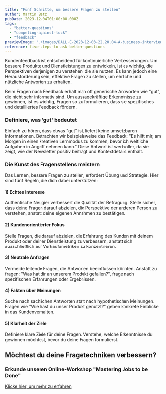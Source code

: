 ```yaml
---
title: "Fünf Schritte, um bessere Fragen zu stellen"
author: Martin Betz
pubDate: 2023-12-04T01:00:00.000Z
tags:
  - "better-questions"
  - "competing-against-luck"
  - "feedback"
previewImage: "./images/DALL·E-2023-12-03-22.20.04-A-business-interview-situation-depicted-in-a-geometric-watercolor-style-with-blue-and-mint-colors.-The-image-should-be-created-in-a-wide-format.png"
reference: five-steps-to-ask-better-questions
---
```


Kundenfeedback ist entscheidend für kontinuierliche Verbesserungen. Um bessere Produkte und Dienstleistungen zu entwickeln, ist es wichtig, die Perspektiven derjenigen zu verstehen, die sie nutzen. Es kann jedoch eine Herausforderung sein, effektive Fragen zu stellen, um ehrliche und nützliche Antworten zu erhalten.

Beim Fragen nach Feedback erhält man oft generische Antworten wie "gut", die nicht sehr informativ sind. Um aussagekräftige Erkenntnisse zu gewinnen, ist es wichtig, Fragen so zu formulieren, dass sie spezifisches und detailliertes Feedback fördern.

### Definiere, was 'gut' bedeutet

Einfach zu hören, dass etwas "gut" ist, liefert keine umsetzbaren Informationen. Betrachten wir beispielsweise das Feedback: "Es hilft mir, am Morgen in einen kreativen Lernmodus zu kommen, bevor ich weltliche Aufgaben in Angriff nehmen kann." Diese Antwort ist wertvoller, da sie zeigt, wie der Newsletter positiv beiträgt und Kontextdetails enthält.

### Die Kunst des Fragenstellens meistern

Das Lernen, bessere Fragen zu stellen, erfordert Übung und Strategie. Hier sind fünf Regeln, die dich dabei unterstützen:

#### 1) Echtes Interesse

Authentische Neugier verbessert die Qualität der Befragung. Stelle sicher, dass deine Fragen darauf abzielen, die Perspektive der anderen Person zu verstehen, anstatt deine eigenen Annahmen zu bestätigen.

#### 2) Kundenorientierter Fokus

Stelle Fragen, die darauf abzielen, die Erfahrung des Kunden mit deinem Produkt oder deiner Dienstleistung zu verbessern, anstatt sich ausschließlich auf Verkaufsmetriken zu konzentrieren.

#### 3) Neutrale Anfragen

Vermeide leitende Fragen, die Antworten beeinflussen könnten. Anstatt zu fragen: "Was hat dir an unserem Produkt gefallen?", frage nach spezifischen Erfahrungen oder Ergebnissen.

#### 4) Fakten über Meinungen

Suche nach sachlichen Antworten statt nach hypothetischen Meinungen. Fragen wie "Wie hast du unser Produkt genutzt?" geben konkrete Einblicke in das Kundenverhalten.

#### 5) Klarheit der Ziele

Definiere klare Ziele für deine Fragen. Verstehe, welche Erkenntnisse du gewinnen möchtest, bevor du deine Fragen formulierst.

## Möchtest du deine Fragetechniken verbessern?

### Erkunde unseren Online-Workshop "Mastering Jobs to be Done"

[Klicke hier, um mehr zu erfahren](/services/mastering-jobs-to-be-done-online-workshop/)